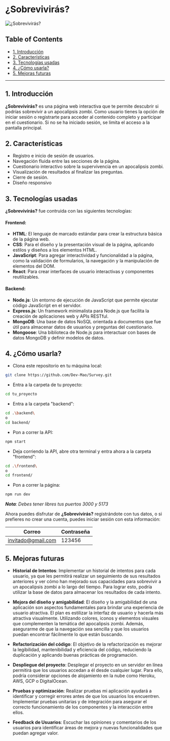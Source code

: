 # ¿Sobrevivirás?
![¿Sobrevivirás?](https://i.pinimg.com/736x/65/0d/68/650d68a2e42b63feb188702dbc63d550.jpg)

## Table of Contents

* [1. Introducción](#1-introducción)
* [2. Características](#2-características)
* [3. Tecnologías usadas](#3-tecnologías-usadas)
* [4. ¿Cómo usarla?](#4-cómo-usarla)
* [5. Mejoras futuras](#6-mejoras-futuras)

***
## 1. Introducción
**¿Sobrevivirás?** es una página web interactiva que te permite descubrir si podrías sobrevivir a un apocalipsis zombi. Como usuario tienes la opción de iniciar sesión o registrarte para acceder al contenido completo y participar en el cuestionario. Si no se ha iniciado sesión, se limita el acceso a la pantalla principal.

## 2. Características
* Registro e inicio de sesión de usuarios.
* Navegación fluida entre las secciones de la página.
* Cuestionario interactivo sobre la supervivencia en un apocalipsis zombi.
* Visualización de resultados al finalizar las preguntas.
* Cierre de sesión.
* Diseño responsivo

## 3. Tecnologías usadas
**¿Sobrevivirás?** fue contruida con las siguientes tecnologías:

#### Frontend:
* **HTML**: El lenguaje de marcado estándar para crear la estructura básica de la página web.
* **CSS**: Para el diseño y la presentación visual de la página, aplicando estilos y diseños a los elementos HTML.
* **JavaScript**: Para agregar interactividad y funcionalidad a la página, como la validación de formularios, la navegación y la manipulación de elementos del DOM.
* **React**: Para crear interfaces de usuario interactivas y componentes reutilizables.

#### Backend:
* **Node.js**: Un entorno de ejecución de JavaScript que permite ejecutar código JavaScript en el servidor.
* **Express.js**: Un framework minimalista para Node.js que facilita la creación de aplicaciones web y APIs RESTful.
* **MongoDB**: Una base de datos NoSQL orientada a documentos que fue útil para almacenar datos de usuarios y preguntas del cuestionario.
* **Mongoose**: Una biblioteca de Node.js para interactuar con bases de datos MongoDB y definir modelos de datos.

## 4. ¿Cómo usarla?
* Clona este repositorio en tu máquina local:
```sh 
git clone https://github.com/Dev-Mao/Survey.git
```
* Entra a la carpeta de tu proyecto:
```sh 
cd tu_proyecto
```
* Entra a la carpeta "backend":
```sh 
cd .\backend\ 
o
cd backend/
```
* Pon a correr la API:
```sh 
npm start
```
* Deja corriendo la API, abre otra terminal y entra ahora a la carpeta "frontend":
```sh 
cd .\frontend\ 
o
cd frontend/
```
* Pon a correr la página:
```sh 
npm run dev
```
***Nota**: Debes tener libres tus puertos 3000 y  5173*

Ahora puedes disfrutar de **¿Sobrevivirás?** registrándote con tus datos, o si prefieres no crear una cuenta, puedes iniciar sesión con esta información: 

|Correo      |Contraseña                   |
|-------------------------|-------------------------|
|invitado@gmail.com  |123456 |

## 5. Mejoras futuras

* **Historial de Intentos**:
Implementar un historial de intentos para cada usuario, ya que les permitirá realizar un seguimiento de sus resultados anteriores y ver cómo han mejorado sus capacidades para sobrevivir a un apocalipsis zombi a lo largo del tiempo. Para lograr esto, podría utilizar la base de datos para almacenar los resultados de cada intento.

* **Mejora del diseño y amigabilidad**:
El diseño y la amigabilidad de una aplicación son aspectos fundamentales para brindar una experiencia de usuario atractiva. El plan es estilizar la interfaz de usuario y hacerla más atractiva visualmente. Utilizando colores, iconos y elementos visuales que complementen la temática del apocalipsis zombi. Además, asegurarme de que la navegación sea sencilla y que los usuarios puedan encontrar fácilmente lo que están buscando.

* **Refactorización del código**: 
El objetivo de la refactorización es mejorar la legibilidad, mantenibilidad y eficiencia del código, reduciendo la duplicación y aplicando buenas prácticas de programación.

* **Despliegue del proyecto**:
Desplegar el proyecto en un servidor en línea permitirá que los usuarios accedan a él desde cualquier lugar. Para ello, podría considerar opciones de alojamiento en la nube como Heroku, AWS, GCP o DigitalOcean. 

* **Pruebas y optimización**:
Realizar pruebas mi aplicación ayudará a identificar y corregir errores antes de que los usuarios los encuentren. Implementar pruebas unitarias y de integración para asegurar el correcto funcionamiento de los componentes y la interacción entre ellos.

* **Feedback de Usuarios**:
Escuchar las opiniones y comentarios de los usuarios para identificar áreas de mejora y nuevas funcionalidades que puedan agregar valor. 